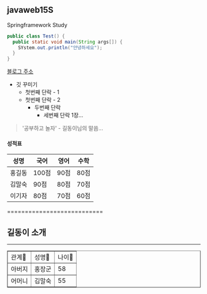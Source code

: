 ## javaweb15S
Springframework Study

```java
public class Test() {
  public static void main(String args[]) {
    SYstem.out.println("안녕하세요");
  }
}
```
[블로그 주소](https://naver.com)

* 깃 꾸미기
  * 첫번째 단락 - 1
  * 첫번째 단락 - 2
    * 두번째 단락
      * 세번째 단락 1장...

> '공부하고 놀자' - 길동이님의 말씀...

#### 성적표
성명|국어|영어|수학
---|---|---|---|
홍길동|100점|90점|80점|
김말숙|90점|80점|70점|
이기자|80점|70점|60점|

===========================

<h2>길동이 소개</h2>
<hr/>
<table border>
  <tr>
    <td>관계🧀</td><td>성명🥨</td><td>나이🍡</td>
  </tr>
  <tr>
    <td>아버지</td><td>홍장군</td><td>58</td>
  </tr>
  <tr>
    <td>어머니</td><td>김말숙</td><td>55</td>
  </tr>

</table>
